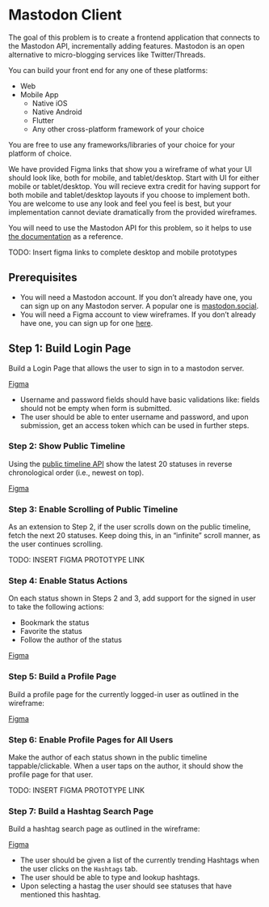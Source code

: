 # Mastodon Client

The goal of this problem is to create a frontend application that connects to the Mastodon API, incrementally adding features. Mastodon is an open alternative to micro-blogging services like Twitter/Threads.

You can build your front end for any one of these platforms:

- Web
- Mobile App
  - Native iOS
  - Native Android
  - Flutter
  - Any other cross-platform framework of your choice

You are free to use any frameworks/libraries of your choice for your platform of choice.

We have provided Figma links that show you a wireframe of what your UI should look like, both for mobile, and tablet/desktop. Start with UI for either mobile or tablet/desktop. You will recieve extra credit for having support for both mobile and tablet/desktop layouts if you choose to implement both. You are welcome to use any look and feel you feel is best, but your implementation cannot deviate dramatically from the provided wireframes.

You will need to use the Mastodon API for this problem, so it helps to use [the documentation](https://docs.joinmastodon.org/client/intro/) as a reference.

TODO: Insert figma links to complete desktop and mobile prototypes

## Prerequisites

- You will need a Mastodon account. If you don’t already have one, you can sign up on any Mastodon server. A popular one is [mastodon.social](https://mastodon.social/auth/sign_up).
- You will need a Figma account to view wireframes. If you don’t already have one, you can sign up for one [here](https://www.figma.com).

## Step 1: Build Login Page

Build a Login Page that allows the user to sign in to a mastodon server.

[Figma](https://www.figma.com/design/GA5PmY5BntP8KKcJ6WjY1d/Recruitment-Designs?node-id=3-2071&t=35hcrkq3jWlsWAeY-4)

- Username and password fields should have basic validations like: fields should not be empty when form is submitted.
- The user should be able to enter username and password, and upon submission, get an access token which can be used in further steps.

### Step 2: Show Public Timeline

Using the [public timeline API](https://docs.joinmastodon.org/methods/timelines/#public) show the latest 20 statuses in reverse chronological order (i.e., newest on top).

[Figma](https://www.figma.com/design/GA5PmY5BntP8KKcJ6WjY1d/Recruitment-Designs?node-id=1-161415&t=35hcrkq3jWlsWAeY-4)

### Step 3: Enable Scrolling of Public Timeline

As an extension to Step 2, if the user scrolls down on the public timeline, fetch the next 20 statuses. Keep doing this, in an “infinite” scroll manner, as the user continues scrolling.

TODO: INSERT FIGMA PROTOTYPE LINK

### Step 4: Enable Status Actions

On each status shown in Steps 2 and 3, add support for the signed in user to take the following actions:

- Bookmark the status
- Favorite the status
- Follow the author of the status

[Figma](https://www.figma.com/design/GA5PmY5BntP8KKcJ6WjY1d/Recruitment-Designs?node-id=1-161501&t=35hcrkq3jWlsWAeY-4)

### Step 5: Build a Profile Page

Build a profile page for the currently logged-in user as outlined in the wireframe:

[Figma](https://www.figma.com/design/GA5PmY5BntP8KKcJ6WjY1d/Recruitment-Designs?node-id=1-170786&t=35hcrkq3jWlsWAeY-4)

### Step 6: Enable Profile Pages for All Users

Make the author of each status shown in the public timeline tappable/clickable. When a user taps on the author, it should show the profile page for that user.

TODO: INSERT FIGMA PROTOTYPE LINK

### Step 7: Build a Hashtag Search Page

Build a hashtag search page as outlined in the wireframe:

[Figma](https://www.figma.com/design/GA5PmY5BntP8KKcJ6WjY1d/Recruitment-Designs?node-id=1-170482&t=35hcrkq3jWlsWAeY-4)

- The user should be given a list of the currently trending Hashtags when the user clicks on the `Hashtags` tab.
- The user should be able to type and lookup hashtags.
- Upon selecting a hastag the user should see statuses that have mentioned this hashtag.
